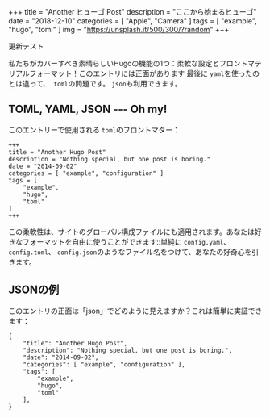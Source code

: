+++
title = "Another ヒューゴ Post"
description = "ここから始まるヒューゴ"
date = "2018-12-10"
categories = [ "Apple", "Camera" ]
tags = [
    "example",
    "hugo",
    "toml"
]
img = "https://unsplash.it/500/300/?random"
+++

更新テスト

私たちがカバーすべき素晴らしいHugoの機能の1つ：柔軟な設定とフロントマテリアルフォーマット！このエントリには正面があります
最後に `yaml`を使ったのとは違って、` toml`の問題です。 `json`も利用できます。

<!--more-->

TOML, YAML, JSON --- Oh my!
-------------------------

このエントリーで使用される `toml`のフロントマター：

```
+++
title = "Another Hugo Post"
description = "Nothing special, but one post is boring."
date = "2014-09-02"
categories = [ "example", "configuration" ]
tags = [
    "example",
    "hugo",
    "toml"
]
+++
```

この柔軟性は、サイトのグローバル構成ファイルにも適用されます。あなたは好きなフォーマットを自由に使うことができます::単純に
`config.yaml`、` config.toml`、 `config.json`のようなファイル名をつけて、あなたの好奇心を引きます。

JSONの例
------------

このエントリの正面は「json」でどのように見えますか？これは簡単に実証できます：

```
{
    "title": "Another Hugo Post",
    "description": "Nothing special, but one post is boring.",
    "date": "2014-09-02",
    "categories": [ "example", "configuration" ],
    "tags": [
        "example",
        "hugo",
        "toml"
    ],
}
```
